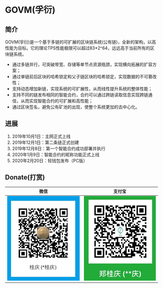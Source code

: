 # GOVM(孚衍)

## 简介

GOVM(孚衍)是一个基于多链的可扩展的区块链系统(公有链)，全新的架构，以高性能为目标。它的理论TPS性能极限可以超过83*2^64，远远高于当前所有的区块链系统。

* 通过多链并行，可突破带宽、存储等单节点资源瓶颈，实现横向拓展的扩容方案；
* 通过单链前后区块的哈希锁定和父子链区块的哈希锁定，实现数据的不可篡改性；
* 支持动态增加新链，实现系统的可扩展性，从而线性提升系统的整体性能；
* 支持不同的链发布相同的智能合约，合约可以通过跨链读取信息实现跨链通信，从而实现智能合约的可扩展和高性能；
* 通过区块签名，避免公有矿池的出现，使整个系统更加的去中心化。

## 进展

1. 2019年10月1日：主网正式上线
2. 2019年12月1日：第二条链正式创建
3. 2019年12月8日：第一个智能合约成功部署并执行
4. 2020年1月9日：智能合约的昵称功能正式上线
5. 2020年2月20日：轻钱包发布（PC版）

## Donate(打赏)

|微信|支付宝|
|:--:|:--:|
|![微信](./img/alipay.jpg)|![支付宝](./img/wechat.jpg)|
